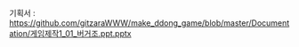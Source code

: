 기획서 : https://github.com/gitzaraWWW/make_ddong_game/blob/master/Documentation/게임제작1_01_버거조.ppt.pptx
